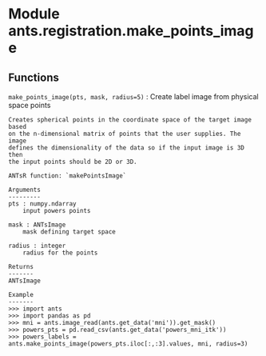 Module ants.registration.make_points_image
==========================================

Functions
---------

    
`make_points_image(pts, mask, radius=5)`
:   Create label image from physical space points
    
    Creates spherical points in the coordinate space of the target image based
    on the n-dimensional matrix of points that the user supplies. The image
    defines the dimensionality of the data so if the input image is 3D then
    the input points should be 2D or 3D.
    
    ANTsR function: `makePointsImage`
    
    Arguments
    ---------
    pts : numpy.ndarray
        input powers points
    
    mask : ANTsImage
        mask defining target space
    
    radius : integer
        radius for the points
    
    Returns
    -------
    ANTsImage
    
    Example
    -------
    >>> import ants
    >>> import pandas as pd
    >>> mni = ants.image_read(ants.get_data('mni')).get_mask()
    >>> powers_pts = pd.read_csv(ants.get_data('powers_mni_itk'))
    >>> powers_labels = ants.make_points_image(powers_pts.iloc[:,:3].values, mni, radius=3)